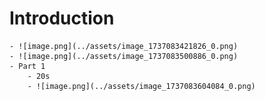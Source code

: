 # Introduction
	- ![image.png](../assets/image_1737083421826_0.png)
	- ![image.png](../assets/image_1737083500886_0.png)
	- Part 1
		- 20s
		- ![image.png](../assets/image_1737083604084_0.png)